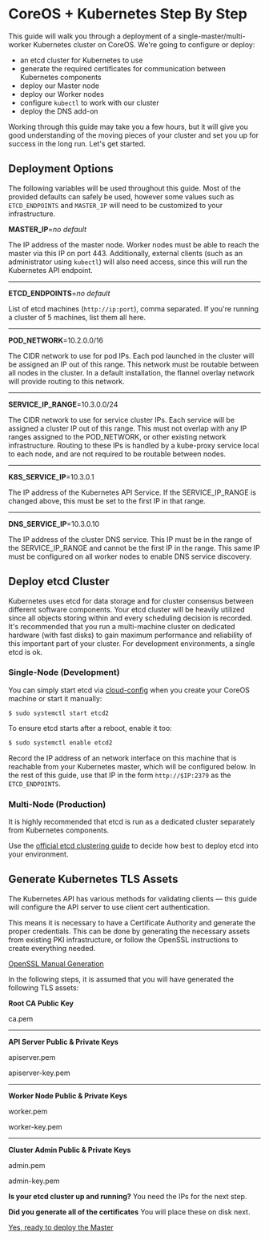 # CoreOS &#43; Kubernetes Step By Step

This guide will walk you through a deployment of a single-master/multi-worker Kubernetes cluster on CoreOS. We're going to configure or deploy:

- an etcd cluster for Kubernetes to use
- generate the required certificates for communication between Kubernetes components
- deploy our Master node
- deploy our Worker nodes
- configure `kubectl` to work with our cluster
- deploy the DNS add-on

Working through this guide may take you a few hours, but it will give you good understanding of the moving pieces of your cluster and set you up for success in the long run. Let's get started.

## Deployment Options

The following variables will be used throughout this guide. Most of the provided defaults can safely be used, however some values such as `ETCD_ENDPOINTS` and `MASTER_IP` will need to be customized to your infrastructure.

**MASTER_IP**=_no default_

The IP address of the master node. Worker nodes must be able to reach the master via this IP on port 443. Additionally, external clients (such as an administrator using `kubectl`) will also need access, since this will run the Kubernetes API endpoint.

<hr/>

**ETCD_ENDPOINTS**=_no default_

List of etcd machines (`http://ip:port`), comma separated. If you're running a cluster of 5 machines, list them all here.

<hr/>

**POD_NETWORK**=10.2.0.0/16

The CIDR network to use for pod IPs.
Each pod launched in the cluster will be assigned an IP out of this range.
This network must be routable between all nodes in the cluster. In a default installation, the flannel overlay network will provide routing to this network.

<hr/>

**SERVICE_IP_RANGE**=10.3.0.0/24

The CIDR network to use for service cluster IPs. Each service will be assigned a cluster IP out of this range. This must not overlap with any IP ranges assigned to the POD_NETWORK, or other existing network infrastructure. Routing to these IPs is handled by a kube-proxy service local to each node, and are not required to be routable between nodes.

<hr/>

**K8S_SERVICE_IP**=10.3.0.1

The IP address of the Kubernetes API Service. If the SERVICE_IP_RANGE is changed above, this must be set to the first IP in that range.

<hr/>

**DNS_SERVICE_IP**=10.3.0.10

The IP address of the cluster DNS service. This IP must be in the range of the SERVICE_IP_RANGE and cannot be the first IP in the range. This same IP must be configured on all worker nodes to enable DNS service discovery.

## Deploy etcd Cluster

Kubernetes uses etcd for data storage and for cluster consensus between different software components. Your etcd cluster will be heavily utilized since all objects storing within and every scheduling decision is recorded. It's recommended that you run a multi-machine cluster on dedicated hardware (with fast disks) to gain maximum performance and reliability of this important part of your cluster. For development environments, a single etcd is ok.

### Single-Node (Development)

You can simply start etcd via [cloud-config][cloud-config-etcd] when you create your CoreOS machine or start it manually:

```
$ sudo systemctl start etcd2
```

To ensure etcd starts after a reboot, enable it too:

```sh
$ sudo systemctl enable etcd2
```

Record the IP address of an network interface on this machine that is reachable from your Kubernetes master, which will be configured below. In the rest of this guide, use that IP in the form `http://$IP:2379` as the `ETCD_ENDPOINTS`.

[cloud-config-etcd]: https://coreos.com/os/docs/latest/cloud-config.html#etcd2

### Multi-Node (Production)

It is highly recommended that etcd is run as a dedicated cluster separately from Kubernetes components.

Use the [official etcd clustering guide](https://coreos.com/etcd/docs/latest/clustering.html) to decide how best to deploy etcd into your environment.

## Generate Kubernetes TLS Assets

The Kubernetes API has various methods for validating clients &mdash; this guide will configure the API server to use client cert authentication.

This means it is necessary to have a Certificate Authority and generate the proper credentials. This can be done by generating the necessary assets from existing PKI infrastructure, or follow the OpenSSL instructions to create everything needed.

[OpenSSL Manual Generation](openssl.md)

In the following steps, it is assumed that you will have generated the following TLS assets:

**Root CA Public Key**

ca.pem

<hr/>

**API Server Public & Private Keys**

apiserver.pem

apiserver-key.pem

<hr/>

**Worker Node Public & Private Keys**

worker.pem

worker-key.pem

<hr/>

**Cluster Admin Public & Private Keys**

admin.pem

admin-key.pem

<div class="co-m-docs-next-step">
  <p><strong>Is your etcd cluster up and running?</strong> You need the IPs for the next step.</p>
  <p><strong>Did you generate all of the certificates</strong> You will place these on disk next.</p>
  <a href="deploy-master-single.md" class="btn btn-primary btn-icon-right">Yes, ready to deploy the Master</div>
</div>